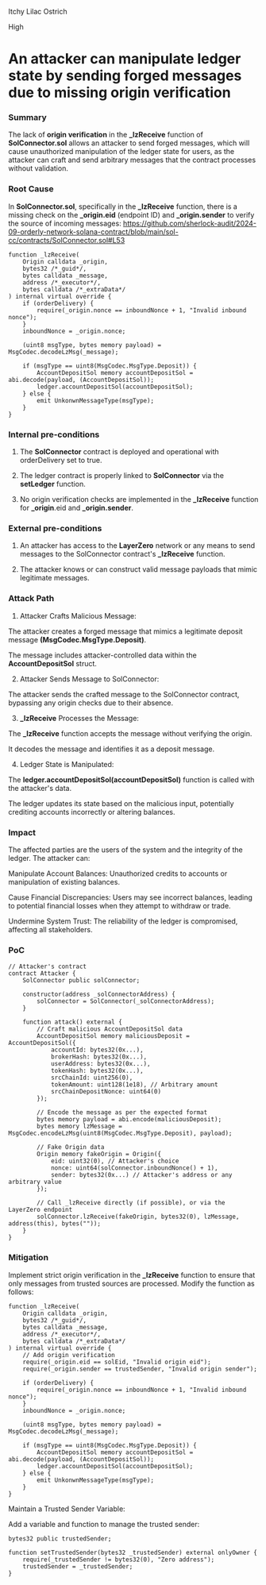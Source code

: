Itchy Lilac Ostrich

High

# An attacker can manipulate ledger state by sending forged messages due to missing origin verification

### Summary



The lack of **origin verification** in the **_lzReceive** function of **SolConnector.sol** allows an attacker to send forged messages, which will cause unauthorized manipulation of the ledger state for users, as the attacker can craft and send arbitrary messages that the contract processes without validation.



### Root Cause

In **SolConnector.sol**, specifically in the **_lzReceive** function, there is a missing check on the **_origin.eid** (endpoint ID) and **_origin.sender** to verify the source of incoming messages:
https://github.com/sherlock-audit/2024-09-orderly-network-solana-contract/blob/main/sol-cc/contracts/SolConnector.sol#L53

```solidity
function _lzReceive(
    Origin calldata _origin,
    bytes32 /*_guid*/,
    bytes calldata _message,
    address /*_executor*/,
    bytes calldata /*_extraData*/
) internal virtual override {
    if (orderDelivery) {
        require(_origin.nonce == inboundNonce + 1, "Invalid inbound nonce");
    }
    inboundNonce = _origin.nonce;

    (uint8 msgType, bytes memory payload) = MsgCodec.decodeLzMsg(_message);

    if (msgType == uint8(MsgCodec.MsgType.Deposit)) {
        AccountDepositSol memory accountDepositSol = abi.decode(payload, (AccountDepositSol));
        ledger.accountDepositSol(accountDepositSol);
    } else {
        emit UnkonwnMessageType(msgType);
    }
}

```

### Internal pre-conditions

1. The **SolConnector** contract is deployed and operational with orderDelivery set to true.


2. The ledger contract is properly linked to **SolConnector** via the **setLedger** function.


3. No origin verification checks are implemented in the **_lzReceive** function for **_origin**.eid and **_origin.sender**.




### External pre-conditions

1. An attacker has access to the **LayerZero** network or any means to send messages to the SolConnector contract's **_lzReceive** function.


2. The attacker knows or can construct valid message payloads that mimic legitimate messages.

### Attack Path

1. Attacker Crafts Malicious Message:

The attacker creates a forged message that mimics a legitimate deposit message **(MsgCodec.MsgType.Deposit)**.

The message includes attacker-controlled data within the **AccountDepositSol** struct.



2. Attacker Sends Message to SolConnector:

The attacker sends the crafted message to the SolConnector contract, bypassing any origin checks due to their absence.



3. **_lzReceive** Processes the Message:

The **_lzReceive** function accepts the message without verifying the origin.

It decodes the message and identifies it as a deposit message.



4. Ledger State is Manipulated:

The **ledger.accountDepositSol(accountDepositSol)** function is called with the attacker's data.

The ledger updates its state based on the malicious input, potentially crediting accounts incorrectly or altering balances.





### Impact

The affected parties are the users of the system and the integrity of the ledger. The attacker can:

Manipulate Account Balances: Unauthorized credits to accounts or manipulation of existing balances.

Cause Financial Discrepancies: Users may see incorrect balances, leading to potential financial losses when they attempt to withdraw or trade.

Undermine System Trust: The reliability of the ledger is compromised, affecting all stakeholders.

### PoC

```solidity
// Attacker's contract
contract Attacker {
    SolConnector public solConnector;

    constructor(address _solConnectorAddress) {
        solConnector = SolConnector(_solConnectorAddress);
    }

    function attack() external {
        // Craft malicious AccountDepositSol data
        AccountDepositSol memory maliciousDeposit = AccountDepositSol({
            accountId: bytes32(0x...),
            brokerHash: bytes32(0x...),
            userAddress: bytes32(0x...),
            tokenHash: bytes32(0x...),
            srcChainId: uint256(0),
            tokenAmount: uint128(1e18), // Arbitrary amount
            srcChainDepositNonce: uint64(0)
        });

        // Encode the message as per the expected format
        bytes memory payload = abi.encode(maliciousDeposit);
        bytes memory lzMessage = MsgCodec.encodeLzMsg(uint8(MsgCodec.MsgType.Deposit), payload);

        // Fake Origin data
        Origin memory fakeOrigin = Origin({
            eid: uint32(0), // Attacker's choice
            nonce: uint64(solConnector.inboundNonce() + 1),
            sender: bytes32(0x...) // Attacker's address or any arbitrary value
        });

        // Call _lzReceive directly (if possible), or via the LayerZero endpoint
        solConnector.lzReceive(fakeOrigin, bytes32(0), lzMessage, address(this), bytes(""));
    }
}
```


### Mitigation



Implement strict origin verification in the **_lzReceive** function to ensure that only messages from trusted sources are processed. Modify the function as follows:

```solidity
function _lzReceive(
    Origin calldata _origin,
    bytes32 /*_guid*/,
    bytes calldata _message,
    address /*_executor*/,
    bytes calldata /*_extraData*/
) internal virtual override {
    // Add origin verification
    require(_origin.eid == solEid, "Invalid origin eid");
    require(_origin.sender == trustedSender, "Invalid origin sender");

    if (orderDelivery) {
        require(_origin.nonce == inboundNonce + 1, "Invalid inbound nonce");
    }
    inboundNonce = _origin.nonce;

    (uint8 msgType, bytes memory payload) = MsgCodec.decodeLzMsg(_message);

    if (msgType == uint8(MsgCodec.MsgType.Deposit)) {
        AccountDepositSol memory accountDepositSol = abi.decode(payload, (AccountDepositSol));
        ledger.accountDepositSol(accountDepositSol);
    } else {
        emit UnkonwnMessageType(msgType);
    }
}
```

Maintain a Trusted Sender Variable:


Add a variable and function to manage the trusted sender:

```solidity
bytes32 public trustedSender;

function setTrustedSender(bytes32 _trustedSender) external onlyOwner {
    require(_trustedSender != bytes32(0), "Zero address");
    trustedSender = _trustedSender;
}


```
